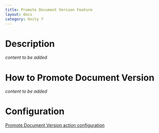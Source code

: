 ```yaml
---
title: Promote Document Version Feature
layout: docs
category: Unity 7
---
```

# Description

*content to be added*

# How to Promote Document Version

*content to be added*
    
# Configuration

[Promote Document Version action configuration](../../configuration/actions/promote-version.md)
